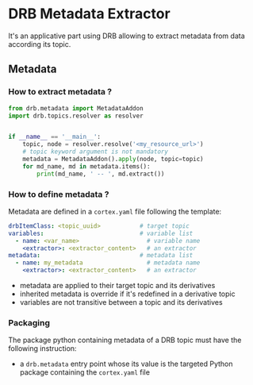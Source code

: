 # DRB Metadata Extractor
It's an applicative part using DRB allowing to extract metadata from
data according its topic.

## Metadata
### How to extract metadata ?
```python
from drb.metadata import MetadataAddon
import drb.topics.resolver as resolver


if __name__ == '__main__':
    topic, node = resolver.resolve('<my_resource_url>')
    # topic keyword argument is not mandatory
    metadata = MetadataAddon().apply(node, topic=topic)
    for md_name, md in metadata.items():
        print(md_name, ' -- ', md.extract())
```

### How to define metadata ?
Metadata are defined in a `cortex.yaml` file following the template:
```yaml
drbItemClass: <topic_uuid>           # target topic
variables:                           # variable list
  - name: <var_name>                   # variable name
    <extractor>: <extractor_content>   # an extractor
metadata:                            # metadata list
  - name: my_metadata                  # metadata name
    <extractor>: <extractor_content>   # an extractor
```

- metadata are applied to their target topic and its derivatives
- inherited metadata is override if it's redefined in a derivative topic
- variables are not transitive between a topic and its derivatives

### Packaging
The package python containing metadata of a DRB topic must have the following
instruction:
 - a `drb.metadata` entry point whose its value is the targeted Python
   package containing the `cortex.yaml` file
